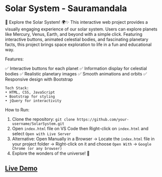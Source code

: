 # Solar System - Sauramandala
🚀 Explore the Solar System! 🌍✨
This interactive web project provides a visually engaging experience of our solar system. Users can explore planets like Mercury, Venus, Earth, and beyond with a simple click. Featuring interactive buttons, animated celestial bodies, and fascinating planetary facts, this project brings space exploration to life in a fun and educational way.

Features:

✅ Interactive buttons for each planet
✅ Information display for celestial bodies
✅ Realistic planetary images
✅ Smooth animations and orbits
✅ Responsive design with Bootstrap

```
Tech Stack:
• HTML, CSS, JavaScript
• Bootstrap for styling
• jQuery for interactivity
```

How to Run:
1. Clone the repository: `git clone https://github.com/your-username/SolarSystem.git`
2. Open `index.html` file on VS Code then Right-click on `index.html` and select `Open with Live Server`
3. Alternative: Open Manually in a Browser → Locate the `index.html` file in your project folder → Right-click on it and choose `Open With` → `Google Chrome (or any browser)`
4. Explore the wonders of the universe! 🌌

## [Live Demo](https://sauramandala.netlify.app)
